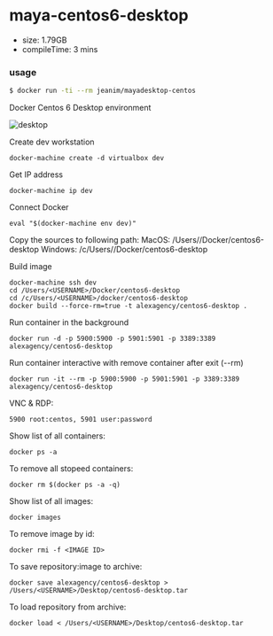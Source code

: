 maya-centos6-desktop
==========================

- size: 1.79GB
- compileTime: 3 mins

### usage

```bash
$ docker run -ti --rm jeanim/mayadesktop-centos
```


Docker Centos 6 Desktop environment

![desktop](https://cloud.githubusercontent.com/assets/1122708/10214427/d4911db2-6820-11e5-9b1b-93f3c59e9866.jpg)

Create dev workstation

```
docker-machine create -d virtualbox dev
```

Get IP address

```
docker-machine ip dev
```

Connect Docker

```
eval "$(docker-machine env dev)"
```

Copy the sources to following path:
MacOS: /Users/<USERNAME>/Docker/centos6-desktop 
Windows: /c/Users/<USERNAME>/Docker/centos6-desktop

Build image

```
docker-machine ssh dev
cd /Users/<USERNAME>/Docker/centos6-desktop
cd /c/Users/<USERNAME>/docker/centos6-desktop
docker build --force-rm=true -t alexagency/centos6-desktop .
```

Run container in the background

```
docker run -d -p 5900:5900 -p 5901:5901 -p 3389:3389 alexagency/centos6-desktop
```

Run container interactive with remove container after exit (--rm)

```
docker run -it --rm -p 5900:5900 -p 5901:5901 -p 3389:3389 alexagency/centos6-desktop
```

VNC & RDP:

```
5900 root:centos, 5901 user:password
```

Show list of all containers:

```
docker ps -a
```

To remove all stopeed containers:

```
docker rm $(docker ps -a -q)
```

Show list of all images:

```
docker images
```

To remove image by id:

```
docker rmi -f <IMAGE ID>
```

To save repository:image to archive:

```
docker save alexagency/centos6-desktop > /Users/<USERNAME>/Desktop/centos6-desktop.tar
```

To load repository from archive:

```
docker load < /Users/<USERNAME>/Desktop/centos6-desktop.tar
```

